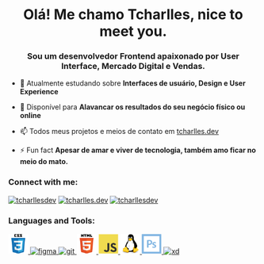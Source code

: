<h1 align="center">Olá! Me chamo Tcharlles, nice to meet you.</h1>
<h3 align="center">Sou um desenvolvedor Frontend apaixonado por User Interface, Mercado Digital e Vendas.</h3>

- 🌱 Atualmente estudando sobre **Interfaces de usuário, Design e User Experience**

- 🤝 Disponível para **Alavancar os resultados do seu negócio físico ou online**

- 📫 Todos meus projetos e meios de contato em [tcharlles.dev](https://tcharlles.dev)

- ⚡ Fun fact **Apesar de amar e viver de tecnologia, também amo ficar no meio do mato.**

<h3 align="left">Connect with me:</h3>
<p align="left">
<a href="https://linkedin.com/in/tcharllesdev" target="blank"><img align="center" src="https://simpleicons.org/icons/linkedin.svg" alt="tcharllesdev" height="40" width="40" /></a>           
<a href="https://instagram.com/tcharlles.dev" target="blank"><img align="center" src="https://simpleicons.org/icons/instagram.svg" alt="tcharlles.dev" height="40" width="40" /></a>         
<a href="https://www.behance.net/tcharllesdev" target="blank"><img align="center" src="https://simpleicons.org/icons/behance.svg" alt="tcharllesdev" height="40" width="40" /></a>    
</p>

<h3 align="left">Languages and Tools:</h3>
<p align="left"> <a href="https://www.w3schools.com/css/" target="_blank" rel="noreferrer"> <img src="https://raw.githubusercontent.com/devicons/devicon/master/icons/css3/css3-original-wordmark.svg" alt="css3" width="40" height="40"/> </a> <a href="https://www.figma.com/" target="_blank" rel="noreferrer"> <img src="https://www.vectorlogo.zone/logos/figma/figma-icon.svg" alt="figma" width="40" height="40"/> </a> <a href="https://git-scm.com/" target="_blank" rel="noreferrer"> <img src="https://www.vectorlogo.zone/logos/git-scm/git-scm-icon.svg" alt="git" width="40" height="40"/> </a> <a href="https://www.w3.org/html/" target="_blank" rel="noreferrer"> <img src="https://raw.githubusercontent.com/devicons/devicon/master/icons/html5/html5-original-wordmark.svg" alt="html5" width="40" height="40"/> </a> <a href="https://developer.mozilla.org/en-US/docs/Web/JavaScript" target="_blank" rel="noreferrer"> <img src="https://raw.githubusercontent.com/devicons/devicon/master/icons/javascript/javascript-original.svg" alt="javascript" width="40" height="40"/> </a> <a href="https://www.linux.org/" target="_blank" rel="noreferrer"> <img src="https://raw.githubusercontent.com/devicons/devicon/master/icons/linux/linux-original.svg" alt="linux" width="40" height="40"/> </a> <a href="https://www.photoshop.com/en" target="_blank" rel="noreferrer"> <img src="https://raw.githubusercontent.com/devicons/devicon/master/icons/photoshop/photoshop-line.svg" alt="photoshop" width="40" height="40"/> </a> <a href="https://www.adobe.com/products/xd.html" target="_blank" rel="noreferrer"> <img src="https://cdn.worldvectorlogo.com/logos/adobe-xd.svg" alt="xd" width="40" height="40"/> </a> </p>
